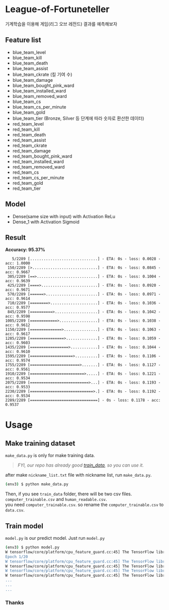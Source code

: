 # League-of-Fortuneteller
기계학습을 이용해 게임(리그 오브 레전드) 결과를 예측해보자

## Feature list
* blue_team_level
* blue_team_kill
* blue_team_death
* blue_team_assist
* blue_team_ckrate (킬 기여 수)
* blue_team_damage
* blue_team_bought_pink_ward
* blue_team_installed_ward
* blue_team_removed_ward
* blue_team_cs
* blue_team_cs_per_minute
* blue_team_gold
* blue_team_tier (Bronze, Silver 등 단계에 따라 숫자로 환산한 데이터)
* red_team_level
* red_team_kill
* red_team_death
* red_team_assist
* red_team_ckrate
* red_team_damage
* red_team_bought_pink_ward
* red_team_installed_ward
* red_team_removed_ward
* red_team_cs
* red_team_cs_per_minute
* red_team_gold
* red_team_tier

## Model
* Dense(same size with input) with Activation ReLu
* Dense_1 with Activation Sigmoid

## Result
**Accuracy: 95.37%**
```text
   5/2289 [..............................] - ETA: 0s - loss: 0.0028 - acc: 1.0000
 150/2289 [>.............................] - ETA: 0s - loss: 0.0845 - acc: 0.9667
 305/2289 [==>...........................] - ETA: 0s - loss: 0.1004 - acc: 0.9639
 425/2289 [====>.........................] - ETA: 0s - loss: 0.0920 - acc: 0.9671
 570/2289 [======>.......................] - ETA: 0s - loss: 0.0971 - acc: 0.9614
 710/2289 [========>.....................] - ETA: 0s - loss: 0.1036 - acc: 0.9577
 845/2289 [==========>...................] - ETA: 0s - loss: 0.1042 - acc: 0.9598
1005/2289 [============>.................] - ETA: 0s - loss: 0.1038 - acc: 0.9612
1150/2289 [==============>...............] - ETA: 0s - loss: 0.1063 - acc: 0.9617
1285/2289 [===============>..............] - ETA: 0s - loss: 0.1059 - acc: 0.9603
1435/2289 [=================>............] - ETA: 0s - loss: 0.1044 - acc: 0.9610
1595/2289 [===================>..........] - ETA: 0s - loss: 0.1106 - acc: 0.9574
1755/2289 [======================>.......] - ETA: 0s - loss: 0.1127 - acc: 0.9561
1910/2289 [========================>.....] - ETA: 0s - loss: 0.1221 - acc: 0.9534
2075/2289 [==========================>...] - ETA: 0s - loss: 0.1193 - acc: 0.9533
2230/2289 [============================>.] - ETA: 0s - loss: 0.1192 - acc: 0.9534
2289/2289 [==============================] - 0s - loss: 0.1178 - acc: 0.9537   
```


# Usage

## Make training dataset
`make_data.py` is only for make training data.  
> *FYI, our repo has already good [train_data](https://github.com/Kcrong/League-of-Fortuneteller/blob/master/train_data/data.csv), so you can use it.*

after make `nickname_list.txt` file with nickname list, run `make_data.py`.
```bash
(env3) $ python make_data.py
```
Then, if you see `train_data` folder, there will be two csv files. `computer_trainable.csv` and `human_readable.csv`.  
you need `computer_trainable.csv`. so rename the `computer_trainable.csv` to `data.csv`.
    
 
## Train model
`model.py` is our predict model.
Just run `model.py`

```bash
(env3) $ python model.py
W tensorflow/core/platform/cpu_feature_guard.cc:45] The TensorFlow library wasn't compiled to use SSE4.1 instructions, but these are available on your machine and could speed up CPU computations.
Epoch 1/20
W tensorflow/core/platform/cpu_feature_guard.cc:45] The TensorFlow library wasn't compiled to use SSE4.2 instructions, but these are available on your machine and could speed up CPU computations.
W tensorflow/core/platform/cpu_feature_guard.cc:45] The TensorFlow library wasn't compiled to use AVX instructions, but these are available on your machine and could speed up CPU computations.
W tensorflow/core/platform/cpu_feature_guard.cc:45] The TensorFlow library wasn't compiled to use AVX2 instructions, but these are available on your machine and could speed up CPU computations.
W tensorflow/core/platform/cpu_feature_guard.cc:45] The TensorFlow library wasn't compiled to use FMA instructions, but these are available on your machine and could speed up CPU computations.
...
...
...
```

### Thanks
